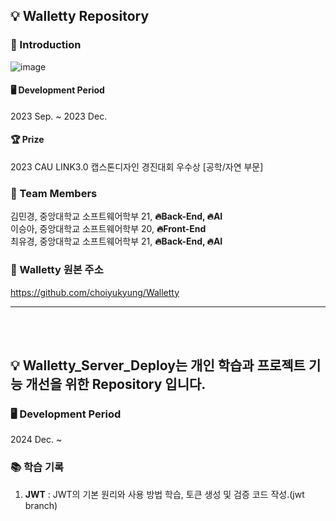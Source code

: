 ## 💡 Walletty Repository
### 📌 Introduction
![image](https://github.com/choiyukyung/Capstone1_class7_team4/assets/80468377/dc97daeb-a7d0-4205-a781-5b77604d78da)
#### 🖥 Development Period
2023 Sep. ~ 2023 Dec.
#### 🏆 Prize
2023 CAU LINK3.0 캡스톤디자인 경진대회 우수상 [공학/자연 부문]
### 📌 Team Members
김민경, 중앙대학교 소프트웨어학부 21, **🔥Back-End, 🔥AI** </br>
이승아, 중앙대학교 소프트웨어학부 20, **🔥Front-End** </br>
최유경, 중앙대학교 소프트웨어학부 21, **🔥Back-End, 🔥AI** </br>
### 📌 Walletty 원본 주소
https://github.com/choiyukyung/Walletty 

*****
</br></br>

## 💡 Walletty_Server_Deploy는 개인 학습과 프로젝트 기능 개선을 위한 Repository 입니다.
### 🖥 Development Period
2024 Dec. ~
### 📚 학습 기록
1. **JWT** : JWT의 기본 원리와 사용 방법 학습, 토큰 생성 및 검증 코드 작성.(jwt branch)
